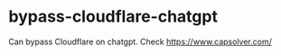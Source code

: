 # bypass-cloudflare-chatgpt
Can bypass Cloudflare on chatgpt. Check https://www.capsolver.com/ 
                      
